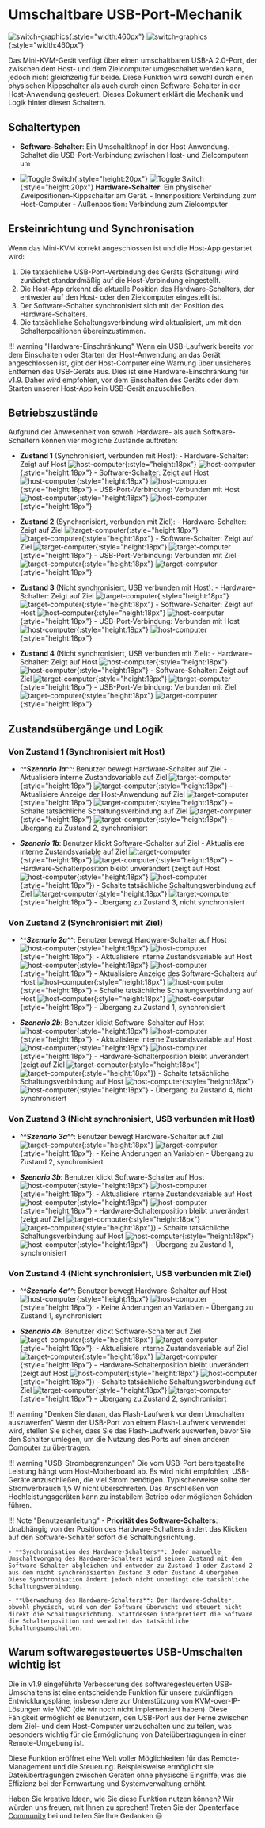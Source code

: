 # Umschaltbare USB-Port-Mechanik

![switch-graphics](images/product/switch-graphics.svg#only-light){:style="width:460px"}
![switch-graphics](images/product/switch-graphics_1.svg#only-dark){:style="width:460px"}

Das Mini-KVM-Gerät verfügt über einen umschaltbaren USB-A 2.0-Port, der zwischen dem Host- und dem Zielcomputer umgeschaltet werden kann, jedoch nicht gleichzeitig für beide. Diese Funktion wird sowohl durch einen physischen Kippschalter als auch durch einen Software-Schalter in der Host-Anwendung gesteuert. Dieses Dokument erklärt die Mechanik und Logik hinter diesen Schaltern.

## Schaltertypen

- **Software-Schalter**: Ein Umschaltknopf in der Host-Anwendung.
      - Schaltet die USB-Port-Verbindung zwischen Host- und Zielcomputern um

- ![Toggle Switch](images/shell-icons/toggle-h-t.svg#only-light){:style="height:20px"} ![Toggle Switch](images/shell-icons/toggle-h-t_1.svg#only-dark){:style="height:20px"} **Hardware-Schalter**: Ein physischer Zweipositionen-Kippschalter am Gerät.
      - Innenposition: Verbindung zum Host-Computer
      - Außenposition: Verbindung zum Zielcomputer

## Ersteinrichtung und Synchronisation

Wenn das Mini-KVM korrekt angeschlossen ist und die Host-App gestartet wird:

1. Die tatsächliche USB-Port-Verbindung des Geräts (Schaltung) wird zunächst standardmäßig auf die Host-Verbindung eingestellt.
2. Die Host-App erkennt die aktuelle Position des Hardware-Schalters, der entweder auf den Host- oder den Zielcomputer eingestellt ist.
3. Der Software-Schalter synchronisiert sich mit der Position des Hardware-Schalters.
4. Die tatsächliche Schaltungsverbindung wird aktualisiert, um mit den Schalterpositionen übereinzustimmen.

!!! warning "Hardware-Einschränkung"
    Wenn ein USB-Laufwerk bereits vor dem Einschalten oder Starten der Host-Anwendung an das Gerät angeschlossen ist, gibt der Host-Computer eine Warnung über unsicheres Entfernen des USB-Geräts aus. Dies ist eine Hardware-Einschränkung für v1.9. Daher wird empfohlen, vor dem Einschalten des Geräts oder dem Starten unserer Host-App kein USB-Gerät anzuschließen.

## Betriebszustände

Aufgrund der Anwesenheit von sowohl Hardware- als auch Software-Schaltern können vier mögliche Zustände auftreten:

- **Zustand 1** (Synchronisiert, verbunden mit Host):
      - Hardware-Schalter: Zeigt auf Host ![host-computer](images/shell-icons/host-computer.svg#only-light){:style="height:18px"} ![host-computer](images/shell-icons/host-computer_1.svg#only-dark){:style="height:18px"}
      - Software-Schalter: Zeigt auf Host ![host-computer](images/shell-icons/host-computer.svg#only-light){:style="height:18px"} ![host-computer](images/shell-icons/host-computer_1.svg#only-dark){:style="height:18px"}
      - USB-Port-Verbindung: Verbunden mit Host ![host-computer](images/shell-icons/host-computer.svg#only-light){:style="height:18px"} ![host-computer](images/shell-icons/host-computer_1.svg#only-dark){:style="height:18px"}

- **Zustand 2** (Synchronisiert, verbunden mit Ziel):
      - Hardware-Schalter: Zeigt auf Ziel ![target-computer](images/shell-icons/target-computer.svg#only-light){:style="height:18px"} ![target-computer](images/shell-icons/target-computer_1.svg#only-dark){:style="height:18px"}
      - Software-Schalter: Zeigt auf Ziel ![target-computer](images/shell-icons/target-computer.svg#only-light){:style="height:18px"} ![target-computer](images/shell-icons/target-computer_1.svg#only-dark){:style="height:18px"}
      - USB-Port-Verbindung: Verbunden mit Ziel ![target-computer](images/shell-icons/target-computer.svg#only-light){:style="height:18px"} ![target-computer](images/shell-icons/target-computer_1.svg#only-dark){:style="height:18px"}

- **Zustand 3** (Nicht synchronisiert, USB verbunden mit Host):
      - Hardware-Schalter: Zeigt auf Ziel ![target-computer](images/shell-icons/target-computer.svg#only-light){:style="height:18px"} ![target-computer](images/shell-icons/target-computer_1.svg#only-dark){:style="height:18px"}
      - Software-Schalter: Zeigt auf Host ![host-computer](images/shell-icons/host-computer.svg#only-light){:style="height:18px"} ![host-computer](images/shell-icons/host-computer_1.svg#only-dark){:style="height:18px"}
      - USB-Port-Verbindung: Verbunden mit Host ![host-computer](images/shell-icons/host-computer.svg#only-light){:style="height:18px"} ![host-computer](images/shell-icons/host-computer_1.svg#only-dark){:style="height:18px"}

- **Zustand 4** (Nicht synchronisiert, USB verbunden mit Ziel):
      - Hardware-Schalter: Zeigt auf Host ![host-computer](images/shell-icons/host-computer.svg#only-light){:style="height:18px"} ![host-computer](images/shell-icons/host-computer_1.svg#only-dark){:style="height:18px"}
      - Software-Schalter: Zeigt auf Ziel ![target-computer](images/shell-icons/target-computer.svg#only-light){:style="height:18px"} ![target-computer](images/shell-icons/target-computer_1.svg#only-dark){:style="height:18px"}
      - USB-Port-Verbindung: Verbunden mit Ziel ![target-computer](images/shell-icons/target-computer.svg#only-light){:style="height:18px"} ![target-computer](images/shell-icons/target-computer_1.svg#only-dark){:style="height:18px"}

## Zustandsübergänge und Logik

### Von **Zustand 1** (Synchronisiert mit Host)

- ^^***Szenario 1a***^^: Benutzer bewegt Hardware-Schalter auf Ziel
      - Aktualisiere interne Zustandsvariable auf Ziel ![target-computer](images/shell-icons/target-computer.svg#only-light){:style="height:18px"} ![target-computer](images/shell-icons/target-computer_1.svg#only-dark){:style="height:18px"}
      - Aktualisiere Anzeige der Host-Anwendung auf Ziel ![target-computer](images/shell-icons/target-computer.svg#only-light){:style="height:18px"} ![target-computer](images/shell-icons/target-computer_1.svg#only-dark){:style="height:18px"}
      - Schalte tatsächliche Schaltungsverbindung auf Ziel ![target-computer](images/shell-icons/target-computer.svg#only-light){:style="height:18px"} ![target-computer](images/shell-icons/target-computer_1.svg#only-dark){:style="height:18px"}
      - Übergang zu Zustand 2, synchronisiert

- ***Szenario 1b***: Benutzer klickt Software-Schalter auf Ziel
      - Aktualisiere interne Zustandsvariable auf Ziel ![target-computer](images/shell-icons/target-computer.svg#only-light){:style="height:18px"} ![target-computer](images/shell-icons/target-computer_1.svg#only-dark){:style="height:18px"}
      - Hardware-Schalterposition bleibt unverändert (zeigt auf Host ![host-computer](images/shell-icons/host-computer.svg#only-light){:style="height:18px"} ![host-computer](images/shell-icons/host-computer_1.svg#only-dark){:style="height:18px"})
      - Schalte tatsächliche Schaltungsverbindung auf Ziel ![target-computer](images/shell-icons/target-computer.svg#only-light){:style="height:18px"} ![target-computer](images/shell-icons/target-computer_1.svg#only-dark){:style="height:18px"}
      - Übergang zu Zustand 3, nicht synchronisiert

### Von **Zustand 2** (Synchronisiert mit Ziel)

- ^^***Szenario 2a***^^: Benutzer bewegt Hardware-Schalter auf Host ![host-computer](images/shell-icons/host-computer.svg#only-light){:style="height:18px"} ![host-computer](images/shell-icons/host-computer_1.svg#only-dark){:style="height:18px"}:
      - Aktualisiere interne Zustandsvariable auf Host ![host-computer](images/shell-icons/host-computer.svg#only-light){:style="height:18px"} ![host-computer](images/shell-icons/host-computer_1.svg#only-dark){:style="height:18px"}
      - Aktualisiere Anzeige des Software-Schalters auf Host ![host-computer](images/shell-icons/host-computer.svg#only-light){:style="height:18px"} ![host-computer](images/shell-icons/host-computer_1.svg#only-dark){:style="height:18px"}
      - Schalte tatsächliche Schaltungsverbindung auf Host ![host-computer](images/shell-icons/host-computer.svg#only-light){:style="height:18px"} ![host-computer](images/shell-icons/host-computer_1.svg#only-dark){:style="height:18px"}
      - Übergang zu Zustand 1, synchronisiert

- ***Szenario 2b***: Benutzer klickt Software-Schalter auf Host ![host-computer](images/shell-icons/host-computer.svg#only-light){:style="height:18px"} ![host-computer](images/shell-icons/host-computer_1.svg#only-dark){:style="height:18px"}:
      - Aktualisiere interne Zustandsvariable auf Host ![host-computer](images/shell-icons/host-computer.svg#only-light){:style="height:18px"} ![host-computer](images/shell-icons/host-computer_1.svg#only-dark){:style="height:18px"}
      - Hardware-Schalterposition bleibt unverändert (zeigt auf Ziel ![target-computer](images/shell-icons/target-computer.svg#only-light){:style="height:18px"} ![target-computer](images/shell-icons/target-computer_1.svg#only-dark){:style="height:18px"})
      - Schalte tatsächliche Schaltungsverbindung auf Host ![host-computer](images/shell-icons/host-computer.svg#only-light){:style="height:18px"} ![host-computer](images/shell-icons/host-computer_1.svg#only-dark){:style="height:18px"}
      - Übergang zu Zustand 4, nicht synchronisiert

### Von **Zustand 3** (Nicht synchronisiert, USB verbunden mit Host)

- ^^***Szenario 3a***^^: Benutzer bewegt Hardware-Schalter auf Ziel ![target-computer](images/shell-icons/target-computer.svg#only-light){:style="height:18px"} ![target-computer](images/shell-icons/target-computer_1.svg#only-dark){:style="height:18px"}:
      - Keine Änderungen an Variablen
      - Übergang zu Zustand 2, synchronisiert

- ***Szenario 3b***: Benutzer klickt Software-Schalter auf Host ![host-computer](images/shell-icons/host-computer.svg#only-light){:style="height:18px"} ![host-computer](images/shell-icons/host-computer_1.svg#only-dark){:style="height:18px"}:
      - Aktualisiere interne Zustandsvariable auf Host ![host-computer](images/shell-icons/host-computer.svg#only-light){:style="height:18px"} ![host-computer](images/shell-icons/host-computer_1.svg#only-dark){:style="height:18px"}
      - Hardware-Schalterposition bleibt unverändert (zeigt auf Ziel ![target-computer](images/shell-icons/target-computer.svg#only-light){:style="height:18px"} ![target-computer](images/shell-icons/target-computer_1.svg#only-dark){:style="height:18px"})
      - Schalte tatsächliche Schaltungsverbindung auf Host ![host-computer](images/shell-icons/host-computer.svg#only-light){:style="height:18px"} ![host-computer](images/shell-icons/host-computer_1.svg#only-dark){:style="height:18px"}
      - Übergang zu Zustand 1, synchronisiert

### Von **Zustand 4** (Nicht synchronisiert, USB verbunden mit Ziel)

- ^^***Szenario 4a***^^: Benutzer bewegt Hardware-Schalter auf Host ![host-computer](images/shell-icons/host-computer.svg#only-light){:style="height:18px"} ![host-computer](images/shell-icons/host-computer_1.svg#only-dark){:style="height:18px"}:
      - Keine Änderungen an Variablen
      - Übergang zu Zustand 1, synchronisiert

- ***Szenario 4b***: Benutzer klickt Software-Schalter auf Ziel ![target-computer](images/shell-icons/target-computer.svg#only-light){:style="height:18px"} ![target-computer](images/shell-icons/target-computer_1.svg#only-dark){:style="height:18px"}:
      - Aktualisiere interne Zustandsvariable auf Ziel ![target-computer](images/shell-icons/target-computer.svg#only-light){:style="height:18px"} ![target-computer](images/shell-icons/target-computer_1.svg#only-dark){:style="height:18px"}
      - Hardware-Schalterposition bleibt unverändert (zeigt auf Host ![host-computer](images/shell-icons/host-computer.svg#only-light){:style="height:18px"} ![host-computer](images/shell-icons/host-computer_1.svg#only-dark){:style="height:18px"})
      - Schalte tatsächliche Schaltungsverbindung auf Ziel ![target-computer](images/shell-icons/target-computer.svg#only-light){:style="height:18px"} ![target-computer](images/shell-icons/target-computer_1.svg#only-dark){:style="height:18px"}
      - Übergang zu Zustand 2, synchronisiert

!!! warning "Denken Sie daran, das Flash-Laufwerk vor dem Umschalten auszuwerfen"
    Wenn der USB-Port von einem Flash-Laufwerk verwendet wird, stellen Sie sicher, dass Sie das Flash-Laufwerk auswerfen, bevor Sie den Schalter umlegen, um die Nutzung des Ports auf einen anderen Computer zu übertragen.

!!! warning "USB-Strombegrenzungen"
    Die vom USB-Port bereitgestellte Leistung hängt vom Host-Motherboard ab. Es wird nicht empfohlen, USB-Geräte anzuschließen, die viel Strom benötigen. Typischerweise sollte der Stromverbrauch 1,5 W nicht überschreiten. Das Anschließen von Hochleistungsgeräten kann zu instabilem Betrieb oder möglichen Schäden führen.

!!! Note "Benutzeranleitung"
    - **Priorität des Software-Schalters**: Unabhängig von der Position des Hardware-Schalters ändert das Klicken auf den Software-Schalter sofort die Schaltungsrichtung.

    - **Synchronisation des Hardware-Schalters**: Jeder manuelle Umschaltvorgang des Hardware-Schalters wird seinen Zustand mit dem Software-Schalter abgleichen und entweder zu Zustand 1 oder Zustand 2 aus dem nicht synchronisierten Zustand 3 oder Zustand 4 übergehen. Diese Synchronisation ändert jedoch nicht unbedingt die tatsächliche Schaltungsverbindung.

    - **Überwachung des Hardware-Schalters**: Der Hardware-Schalter, obwohl physisch, wird von der Software überwacht und steuert nicht direkt die Schaltungsrichtung. Stattdessen interpretiert die Software die Schalterposition und verwaltet das tatsächliche Schaltungsumschalten.

## Warum softwaregesteuertes USB-Umschalten wichtig ist

Die in v1.9 eingeführte Verbesserung des softwaregesteuerten USB-Umschaltens ist eine entscheidende Funktion für unsere zukünftigen Entwicklungspläne, insbesondere zur Unterstützung von KVM-over-IP-Lösungen wie VNC (die wir noch nicht implementiert haben). Diese Fähigkeit ermöglicht es Benutzern, den USB-Port aus der Ferne zwischen dem Ziel- und dem Host-Computer umzuschalten und zu teilen, was besonders wichtig für die Ermöglichung von Dateiübertragungen in einer Remote-Umgebung ist.

Diese Funktion eröffnet eine Welt voller Möglichkeiten für das Remote-Management und die Steuerung. Beispielsweise ermöglicht sie Dateiübertragungen zwischen Geräten ohne physische Eingriffe, was die Effizienz bei der Fernwartung und Systemverwaltung erhöht.

Haben Sie kreative Ideen, wie Sie diese Funktion nutzen können? Wir würden uns freuen, mit Ihnen zu sprechen! Treten Sie der Openterface [Community](/community/) bei und teilen Sie Ihre Gedanken 😃
